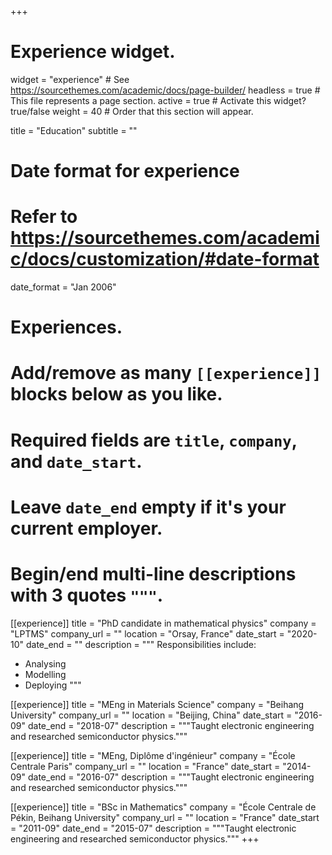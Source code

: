 +++
# Experience widget.
widget = "experience"  # See https://sourcethemes.com/academic/docs/page-builder/
headless = true  # This file represents a page section.
active = true  # Activate this widget? true/false
weight = 40  # Order that this section will appear.

title = "Education"
subtitle = ""

# Date format for experience
#   Refer to https://sourcethemes.com/academic/docs/customization/#date-format
date_format = "Jan 2006"

# Experiences.
#   Add/remove as many `[[experience]]` blocks below as you like.
#   Required fields are `title`, `company`, and `date_start`.
#   Leave `date_end` empty if it's your current employer.
#   Begin/end multi-line descriptions with 3 quotes `"""`.
[[experience]]
  title = "PhD candidate in mathematical physics"
  company = "LPTMS"
  company_url = ""
  location = "Orsay, France"
  date_start = "2020-10"
  date_end = ""
  description = """
  Responsibilities include:
  
  * Analysing
  * Modelling
  * Deploying
  """

[[experience]]
  title = "MEng in Materials Science"
  company = "Beihang University"
  company_url = ""
  location = "Beijing, China"
  date_start = "2016-09"
  date_end = "2018-07"
  description = """Taught electronic engineering and researched semiconductor physics."""

[[experience]]
  title = "MEng, Diplôme d'ingénieur"
  company = "École Centrale Paris"
  company_url = ""
  location = "France"
  date_start = "2014-09"
  date_end = "2016-07"
  description = """Taught electronic engineering and researched semiconductor physics."""

[[experience]]
  title = "BSc in Mathematics"
  company = "École Centrale de Pékin, Beihang University"
  company_url = ""
  location = "France"
  date_start = "2011-09"
  date_end = "2015-07"
  description = """Taught electronic engineering and researched semiconductor physics."""
+++
